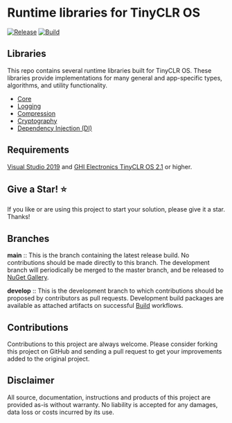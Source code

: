 # Runtime libraries for TinyCLR OS

[![Release](https://github.com/microcompiler/runtime/actions/workflows/release.yml/badge.svg)](https://github.com/microcompiler/runtime/actions/workflows/release.yml)
[![Build](https://github.com/microcompiler/runtime/actions/workflows/actions.yml/badge.svg)](https://github.com/microcompiler/runtime/actions/workflows/actions.yml)

## Libraries

This repo contains several runtime libraries built for TinyCLR OS. These libraries provide implementations for many general and app-specific types, algorithms, and utility functionality.

* <a href="https://github.com/microcompiler/runtime/tree/develop/src/Bytewizer.TinyCLR.Core">Core</a> 
* <a href="https://github.com/microcompiler/runtime/tree/develop/src/Bytewizer.TinyCLR.Logging">Logging</a> 
* <a href="https://github.com/microcompiler/runtime/tree/develop/src/Bytewizer.TinyCLR.IO.Compression">Compression</a> 
* <a href="https://github.com/microcompiler/runtime/tree/develop/src/Bytewizer.TinyCLR.Cryptography">Cryptography</a> 
* <a href="https://github.com/microcompiler/runtime/tree/develop/src/Bytewizer.TinyCLR.DependencyInjection">Dependency Injection (DI)</a> 

## Requirements

<a href="https://visualstudio.microsoft.com/downloads/">Visual Studio 2019</a> and <a href="https://www.ghielectronics.com/">GHI Electronics TinyCLR OS 2.1</a> or higher.  

## Give a Star! :star:

If you like or are using this project to start your solution, please give it a star. Thanks!

## Branches

**main** :: This is the branch containing the latest release build. No contributions should be made directly to this branch. The development branch will periodically be merged to the master branch, and be released to [NuGet Gallery](https://www.nuget.org).

**develop** :: This is the development branch to which contributions should be proposed by contributors as pull requests. Development build packages are available as attached artifacts on successful [Build](https://github.com/microcompiler/microserver/actions/workflows/actions.yml) workflows.

## Contributions

Contributions to this project are always welcome. Please consider forking this project on GitHub and sending a pull request to get your improvements added to the original project.

## Disclaimer

All source, documentation, instructions and products of this project are provided as-is without warranty. No liability is accepted for any damages, data loss or costs incurred by its use.